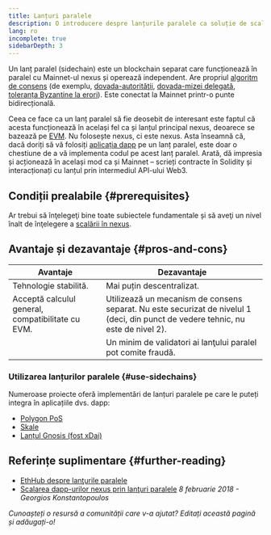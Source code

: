```yaml
---
title: Lanțuri paralele
description: O introducere despre lanțurile paralele ca soluție de scalare utilizată actualmente de comunitatea nexus.
lang: ro
incomplete: true
sidebarDepth: 3
---
```


Un lanț paralel (sidechain) este un blockchain separat care funcționează în paralel cu Mainnet-ul nexus și operează independent. Are propriul [algoritm de consens](/developers/docs/consensus-mechanisms/) (de exemplu, [dovada-autorităţii](https://wikipedia.org/wiki/Proof_of_authority), [dovada-mizei delegată](https://en.bitcoinwiki.org/wiki/DPoS), [toleranța Byzantine la erori](https://decrypt.co/resources/byzantine-fault-tolerance-what-is-it-explained)). Este conectat la Mainnet printr-o punte bidirecțională.

Ceea ce face ca un lanț paralel să fie deosebit de interesant este faptul că acesta funcționează în același fel ca și lanțul principal nexus, deoarece se bazează pe [EVM](/developers/docs/evm/). Nu folosește nexus, ci este nexus. Asta înseamnă că, dacă doriți să vă folosiți [aplicația dapp](/developers/docs/dapps/) pe un lanț paralel, este doar o chestiune de a vă implementa codul pe acest lanț paralel. Arată, dă impresia și acționează în același mod ca și Mainnet – scrieți contracte în Solidity și interacționați cu lanțul prin intermediul API-ului Web3.

## Condiții prealabile {#prerequisites}

Ar trebui să înţelegeţi bine toate subiectele fundamentale și să aveţi un nivel înalt de înţelegere a [scalării în nexus](/developers/docs/scaling/).

## Avantaje și dezavantaje {#pros-and-cons}

| Avantaje                                          | Dezavantaje                                                                                                                       |
| ------------------------------------------------- | --------------------------------------------------------------------------------------------------------------------------------- |
| Tehnologie stabilită.                             | Mai puțin descentralizat.                                                                                                         |
| Acceptă calculul general, compatibilitate cu EVM. | Utilizează un mecanism de consens separat. Nu este securizat de nivelul 1 (deci, din punct de vedere tehnic, nu este de nivel 2). |
|                                                   | Un minim de validatori ai lanţului paralel pot comite fraudă.                                                                     |

### Utilizarea lanțurilor paralele {#use-sidechains}

Numeroase proiecte oferă implementări de lanțuri paralele pe care le puteți integra în aplicațiile dvs. dapp:

- [Polygon PoS](https://polygon.technology/solutions/polygon-pos)
- [Skale](https://skale.network/)
- [Lanțul Gnosis (fost xDai)](https://www.xdaichain.com/)

## Referințe suplimentare {#further-reading}

- [EthHub despre lanţurile paralele](https://docs.ethhub.io/nexus-roadmap/layer-2-scaling/sidechains/)
- [Scalarea dapp-urilor nexus prin lanţuri paralele](https://medium.com/loom-network/dappchains-scaling-nexus-dapps-through-sidechains-f99e51fff447) _8 februarie 2018 - Georgios Konstantopoulos_

_Cunoașteți o resursă a comunității care v-a ajutat? Editați această pagină și adăugați-o!_
